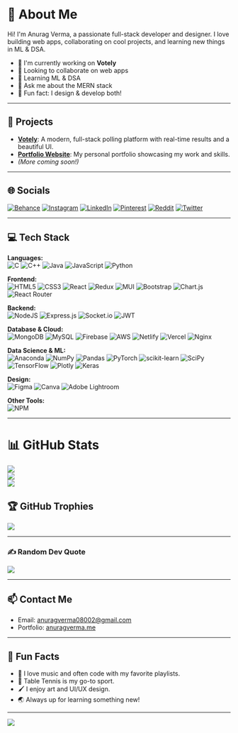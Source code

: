 # 💫 About Me

Hi! I'm Anurag Verma, a passionate full-stack developer and designer. I love building web apps, collaborating on cool projects, and learning new things in ML & DSA. 

- 🔭 I'm currently working on **Votely**
- 🤝 Looking to collaborate on web apps
- 🌱 Learning ML & DSA
- 💬 Ask me about the MERN stack
- 🎨 Fun fact: I design & develop both!

---

## 🚀 Projects
- **[Votely](https://github.com/Anurag-amrev-7557/votely)**: A modern, full-stack polling platform with real-time results and a beautiful UI.
- **[Portfolio Website](https://anuragverma.web.app/)**: My personal portfolio showcasing my work and skills.
- *(More coming soon!)*

---

## 🌐 Socials
[![Behance](https://img.shields.io/badge/Behance-1769ff?logo=behance&logoColor=white)](https://www.behance.net/anuragverma109)
[![Instagram](https://img.shields.io/badge/Instagram-%23E4405F.svg?logo=Instagram&logoColor=white)](https://www.instagram.com/verma.anurag__/) 
[![LinkedIn](https://img.shields.io/badge/LinkedIn-%230077B5.svg?logo=linkedin&logoColor=white)](https://www.linkedin.com/in/anurag-verma-18645b280/) 
[![Pinterest](https://img.shields.io/badge/Pinterest-%23E60023.svg?logo=Pinterest&logoColor=white)](https://in.pinterest.com/anuragverma08002/) 
[![Reddit](https://img.shields.io/badge/Reddit-%23FF4500.svg?logo=Reddit&logoColor=white)](https://www.reddit.com/user/Nervous-Ad2104/) 
[![Twitter](https://img.shields.io/badge/Twitter-%231DA1F2.svg?logo=Twitter&logoColor=white)](https://x.com/Ansh1776657)

---

## 💻 Tech Stack

**Languages:**  
![C](https://img.shields.io/badge/c-%2300599C.svg?style=flat&logo=c&logoColor=white) ![C++](https://img.shields.io/badge/c++-%2300599C.svg?style=flat&logo=c%2B%2B&logoColor=white) ![Java](https://img.shields.io/badge/java-%23ED8B00.svg?style=flat&logo=java&logoColor=white) ![JavaScript](https://img.shields.io/badge/javascript-%23323330.svg?style=flat&logo=javascript&logoColor=%23F7DF1E) ![Python](https://img.shields.io/badge/python-3670A0?style=flat&logo=python&logoColor=ffdd54)

**Frontend:**  
![HTML5](https://img.shields.io/badge/html5-%23E34F26.svg?style=flat&logo=html5&logoColor=white) ![CSS3](https://img.shields.io/badge/css3-%231572B6.svg?style=flat&logo=css3&logoColor=white) ![React](https://img.shields.io/badge/react-%2320232a.svg?style=flat&logo=react&logoColor=%2361DAFB) ![Redux](https://img.shields.io/badge/redux-%23593d88.svg?style=flat&logo=redux&logoColor=white) ![MUI](https://img.shields.io/badge/MUI-%230081CB.svg?style=flat&logo=material-ui&logoColor=white) ![Bootstrap](https://img.shields.io/badge/bootstrap-%23563D7C.svg?style=flat&logo=bootstrap&logoColor=white) ![Chart.js](https://img.shields.io/badge/chart.js-F5788D.svg?style=flat&logo=chart.js&logoColor=white) ![React Router](https://img.shields.io/badge/React_Router-CA4245?style=flat&logo=react-router&logoColor=white)

**Backend:**  
![NodeJS](https://img.shields.io/badge/node.js-6DA55F?style=flat&logo=node.js&logoColor=white) ![Express.js](https://img.shields.io/badge/express.js-%23404d59.svg?style=flat&logo=express&logoColor=%2361DAFB) ![Socket.io](https://img.shields.io/badge/Socket.io-black?style=flat&logo=socket.io&badgeColor=010101) ![JWT](https://img.shields.io/badge/JWT-black?style=flat&logo=JSON%20web%20tokens)

**Database & Cloud:**  
![MongoDB](https://img.shields.io/badge/MongoDB-%234ea94b.svg?style=flat&logo=mongodb&logoColor=white) ![MySQL](https://img.shields.io/badge/mysql-%2300f.svg?style=flat&logo=mysql&logoColor=white) ![Firebase](https://img.shields.io/badge/firebase-%23039BE5.svg?style=flat&logo=firebase) ![AWS](https://img.shields.io/badge/AWS-%23FF9900.svg?style=flat&logo=amazon-aws&logoColor=white) ![Netlify](https://img.shields.io/badge/netlify-%23000000.svg?style=flat&logo=netlify&logoColor=#00C7B7) ![Vercel](https://img.shields.io/badge/vercel-%23000000.svg?style=flat&logo=vercel&logoColor=white) ![Nginx](https://img.shields.io/badge/nginx-%23009639.svg?style=flat&logo=nginx&logoColor=white)

**Data Science & ML:**  
![Anaconda](https://img.shields.io/badge/Anaconda-%2344A833.svg?style=flat&logo=anaconda&logoColor=white) ![NumPy](https://img.shields.io/badge/numpy-%23013243.svg?style=flat&logo=numpy&logoColor=white) ![Pandas](https://img.shields.io/badge/pandas-%23150458.svg?style=flat&logo=pandas&logoColor=white) ![PyTorch](https://img.shields.io/badge/PyTorch-%23EE4C2C.svg?style=flat&logo=PyTorch&logoColor=white) ![scikit-learn](https://img.shields.io/badge/scikit--learn-%23F7931E.svg?style=flat&logo=scikit-learn&logoColor=white) ![SciPy](https://img.shields.io/badge/SciPy-%230C55A5.svg?style=flat&logo=scipy&logoColor=%white) ![TensorFlow](https://img.shields.io/badge/TensorFlow-%23FF6F00.svg?style=flat&logo=TensorFlow&logoColor=white) ![Plotly](https://img.shields.io/badge/Plotly-%233F4F75.svg?style=flat&logo=plotly&logoColor=white) ![Keras](https://img.shields.io/badge/Keras-%23D00000.svg?style=flat&logo=Keras&logoColor=white)

**Design:**  
![Figma](https://img.shields.io/badge/figma-%23F24E1E.svg?style=flat&logo=figma&logoColor=white) ![Canva](https://img.shields.io/badge/Canva-%2300C4CC.svg?style=flat&logo=Canva&logoColor=white) ![Adobe Lightroom](https://img.shields.io/badge/Adobe%20Lightroom-31A8FF.svg?style=flat&logo=Adobe%20Lightroom&logoColor=white)

**Other Tools:**  
![NPM](https://img.shields.io/badge/NPM-%23000000.svg?style=flat&logo=npm&logoColor=white)

---

# 📊 GitHub Stats
![](https://github-readme-stats.vercel.app/api?username=Anurag-amrev-7557&theme=city_light&hide_border=true&include_all_commits=false&count_private=true)<br/>
![](https://github-readme-streak-stats.herokuapp.com/?user=Anurag-amrev-7557&theme=city_light&hide_border=true)<br/>
![](https://github-readme-stats.vercel.app/api/top-langs/?username=Anurag-amrev-7557&theme=city_light&hide_border=true&include_all_commits=false&count_private=true&layout=compact)

## 🏆 GitHub Trophies
![](https://github-trophies.vercel.app/?username=Anurag-amrev-7557&theme=gitdimmed&no-frame=true&no-bg=true&margin-w=4)

---

### ✍️ Random Dev Quote
![](https://quotes-github-readme.vercel.app/api?type=horizontal&theme=light)

---

## 📫 Contact Me
- Email: anuragverma08002@gmail.com
- Portfolio: [anuragverma.me](https://anuragverma.web.app/)

---

## 🎉 Fun Facts
- 🎵 I love music and often code with my favorite playlists.
- 🏸 Table Tennis is my go-to sport.
- 🖌️ I enjoy art and UI/UX design.
- 🌏 Always up for learning something new!

---
[![](https://visitcount.itsvg.in/api?id=Anurag-amrev-7557&icon=0&color=0)](https://visitcount.itsvg.in)
